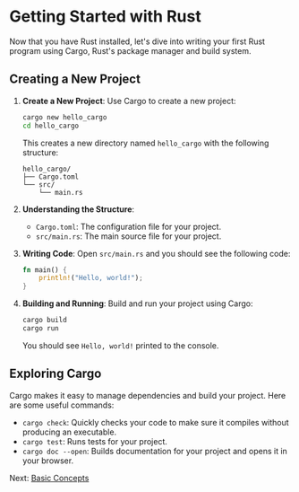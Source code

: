 # Getting Started with Rust

Now that you have Rust installed, let's dive into writing your first Rust program using Cargo, Rust's package manager and build system.

## Creating a New Project

1. **Create a New Project**: Use Cargo to create a new project:

    ```sh
    cargo new hello_cargo
    cd hello_cargo
    ```

    This creates a new directory named `hello_cargo` with the following structure:

    ```
    hello_cargo/
    ├── Cargo.toml
    └── src/
        └── main.rs
    ```

2. **Understanding the Structure**:
    - `Cargo.toml`: The configuration file for your project.
    - `src/main.rs`: The main source file for your project.

3. **Writing Code**: Open `src/main.rs` and you should see the following code:

    ```rust
    fn main() {
        println!("Hello, world!");
    }
    ```

4. **Building and Running**: Build and run your project using Cargo:

    ```sh
    cargo build
    cargo run
    ```

    You should see `Hello, world!` printed to the console.

## Exploring Cargo

Cargo makes it easy to manage dependencies and build your project. Here are some useful commands:

- `cargo check`: Quickly checks your code to make sure it compiles without producing an executable.
- `cargo test`: Runs tests for your project.
- `cargo doc --open`: Builds documentation for your project and opens it in your browser.

Next: [Basic Concepts](../02-Basic-Concepts/README.md)
